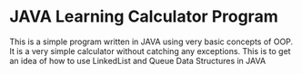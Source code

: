 # JAVA Learning Calculator Program
This is a simple program written in JAVA using very basic concepts of OOP.
It is a very simple calculator without catching any exceptions. This is to get an idea of how to use LinkedList and Queue Data Structures in JAVA